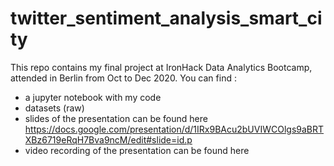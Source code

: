 # twitter_sentiment_analysis_smart_city
This repo contains my final project at IronHack Data Analytics Bootcamp, attended in Berlin from Oct to Dec 2020.
You can find :

- a jupyter notebook with my code
- datasets (raw)
- slides of the presentation can be found here https://docs.google.com/presentation/d/1IRx9BAcu2bUVIWCOlgs9aBRTXBz6719eRqH7Bva9ncM/edit#slide=id.p
- video recording of the presentation can be found here 

